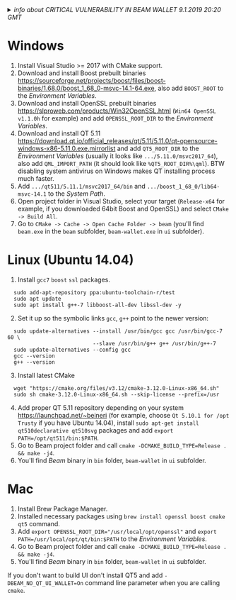 <details>
<summary>
<i>info about CRITICAL VULNERABILITY IN BEAM WALLET 9.1.2019 20:20 GMT </i>
</summary>
Critical Vulnerability was found in Beam Wallet today.

Vulnerability was discovered by Beam Dev Team and not reported anywhere else.

Vulnerability affects all previously released Beam Wallets both Dekstop and CLI.

DO NOT DELETE THE DATABASE or any other wallet data.

DO NOT USE WALLETS YOU HAVE BUILT FROM SOURCE ON MAINNET UNTIL FURTHER NOTICE

The vulnerability DOES NOT affect wallet data, secret keys or passwords

All Beam users are REQUIRED to follow the procedure below IMMEDIATELY!!!


1. Stop your currently running Beam Wallets immediately

2. Uinstall or delete your Beam Wallet application and executables from all machines. 

DO NOT DELETE THE DATABASE or any other wallet data

3. Make sure the application was deleted. Check the documentation for the location of Wallet application files (https://beam-docs.readthedocs.io/en/latest/rtd_pages/user_files_and_locations.html)

4. Download the Beam Wallet again from the website only (beam.mw/downloads) 
 
It will have THE SAME version numbers as previously published archives
Make sure the SHA256 of the archive matches with the one published on the website.

5. Install the new application



Details for the vulnerability and the CVE will be published within a week to avoid exploits.

</details>













# Windows
1. Install Visual Studio >= 2017 with CMake support.
1. Download and install Boost prebuilt binaries https://sourceforge.net/projects/boost/files/boost-binaries/1.68.0/boost_1_68_0-msvc-14.1-64.exe, also add `BOOST_ROOT` to the _Environment Variables_.
1. Download and install OpenSSL prebuilt binaries https://slproweb.com/products/Win32OpenSSL.html (`Win64 OpenSSL v1.1.0h` for example) and add `OPENSSL_ROOT_DIR` to the _Environment Variables_.
1. Download and install QT 5.11 https://download.qt.io/official_releases/qt/5.11/5.11.0/qt-opensource-windows-x86-5.11.0.exe.mirrorlist and add `QT5_ROOT_DIR` to the _Environment Variables_ (usually it looks like `.../5.11.0/msvc2017_64`), also add `QML_IMPORT_PATH` (it should look like `%QT5_ROOT_DIR%\qml`). BTW disabling system antivirus on Windows makes QT installing process much faster.
1. Add `.../qt511/5.11.1/msvc2017_64/bin` and `.../boost_1_68_0/lib64-msvc-14.1` to the _System Path_.
1. Open project folder in Visual Studio, select your target (`Release-x64` for example, if you downloaded 64bit Boost and OpenSSL) and select `CMake -> Build All`.
1. Go to `CMake -> Cache -> Open Cache Folder -> beam` (you'll find `beam.exe` in the `beam` subfolder, `beam-wallet.exe` in `ui` subfolder).

# Linux (Ubuntu 14.04)
1. Install `gcc7` `boost` `ssl` packages.
```
  sudo add-apt-repository ppa:ubuntu-toolchain-r/test
  sudo apt update
  sudo apt install g++-7 libboost-all-dev libssl-dev -y
```
2. Set it up so the symbolic links `gcc`, `g++` point to the newer version:
```
  sudo update-alternatives --install /usr/bin/gcc gcc /usr/bin/gcc-7 60 \
                           --slave /usr/bin/g++ g++ /usr/bin/g++-7 
  sudo update-alternatives --config gcc
  gcc --version
  g++ --version
```
3. Install latest CMake 
```
  wget "https://cmake.org/files/v3.12/cmake-3.12.0-Linux-x86_64.sh"
  sudo sh cmake-3.12.0-Linux-x86_64.sh --skip-license --prefix=/usr
```
4. Add proper QT 5.11 repository depending on your system https://launchpad.net/~beineri (for example, choose `Qt 5.10.1 for /opt Trusty` if you have Ubuntu 14.04), install `sudo apt-get install qt510declarative qt510svg` packages and add `export PATH=/opt/qt511/bin:$PATH`.
5. Go to Beam project folder and call `cmake -DCMAKE_BUILD_TYPE=Release . && make -j4`.
6. You'll find _Beam_ binary in `bin` folder, `beam-wallet` in `ui` subfolder.

# Mac
1. Install Brew Package Manager.
1. Installed necessary packages using `brew install openssl boost cmake qt5` command.
1. Add `export OPENSSL_ROOT_DIR="/usr/local/opt/openssl"` and `export PATH=/usr/local/opt/qt/bin:$PATH` to the _Environment Variables_.
1. Go to Beam project folder and call `cmake -DCMAKE_BUILD_TYPE=Release . && make -j4`.
1. You'll find _Beam_ binary in `bin` folder, `beam-wallet` in `ui` subfolder.

If you don't want to build UI don't install QT5 and add `-DBEAM_NO_QT_UI_WALLET=On` command line parameter when you are calling `cmake`.
